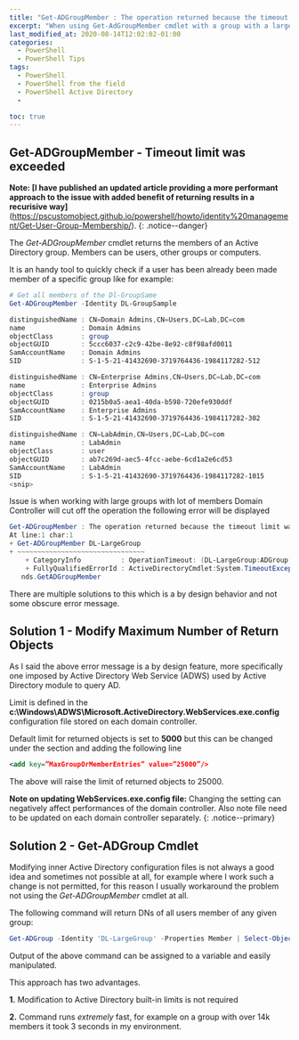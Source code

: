 ```yaml
---
title: "Get-ADGroupMember : The operation returned because the timeout limit was exceeded"
excerpt: "When using Get-AdGroupMember cmdlet with a group with a large number of members the The operation returned because the timeout limit was exceeded error could be shown. Let's see how to solve this."
last_modified_at: 2020-08-14T12:02:02-01:00
categories:
  - PowerShell
  - PowerShell Tips
tags:
  - PowerShell
  - PowerShell from the field
  - PowerShell Active Directory
  - 

toc: true
---
```


## Get-ADGroupMember - Timeout limit was exceeded

**Note: [I have published an updated article providing a more performant approach to the issue with added benefit of returning results in a recurisive way]**(https://pscustomobject.github.io/powershell/howto/identity%20management/Get-User-Group-Membership/).
{: .notice--danger}

The *Get-ADGroupMember* cmdlet returns  the members of an Active Directory group. Members can be users, other groups or computers.

It is an handy tool to quickly check if a user has been already been made member of a specific group like for example:

```powershell
# Get all members of the Dl-GroupSame
Get-ADGroupMember -Identity DL-GroupSample

distinguishedName : CN=Domain Admins,CN=Users,DC=Lab,DC=com
name              : Domain Admins
objectClass       : group
objectGUID        : 5ccc6037-c2c9-42be-8e92-c8f98afd0011
SamAccountName    : Domain Admins
SID               : S-1-5-21-41432690-3719764436-1984117282-512

distinguishedName : CN=Enterprise Admins,CN=Users,DC=Lab,DC=com
name              : Enterprise Admins
objectClass       : group
objectGUID        : 0215b0a5-aea1-40da-b598-720efe930ddf
SamAccountName    : Enterprise Admins
SID               : S-1-5-21-41432690-3719764436-1984117282-302

distinguishedName : CN=LabAdmin,CN=Users,DC=Lab,DC=com
name              : LabAdmin
objectClass       : user
objectGUID        : ab7c269d-aec5-4fcc-aebe-6cd1a2e6cd53
SamAccountName    : LabAdmin
SID               : S-1-5-21-41432690-3719764436-1984117282-1015
<snip>
```

Issue is when working with large groups with lot of members Domain Controller will cut off the operation the following error will be displayed

```powershell
Get-ADGroupMember : The operation returned because the timeout limit was exceeded.
At line:1 char:1
+ Get-ADGroupMember DL-LargeGroup
+ ~~~~~~~~~~~~~~~~~~~~~~~~~~~~~~~~
    + CategoryInfo          : OperationTimeout: (DL-LargeGroup:ADGroup) [Get-ADGroupMember], TimeoutException
    + FullyQualifiedErrorId : ActiveDirectoryCmdlet:System.TimeoutException,Microsoft.ActiveDirectory.Management.Comma
   nds.GetADGroupMember
```

There are multiple solutions to this which is a by design behavior and not some obscure error message.

## Solution 1 - Modify Maximum Number of Return Objects

As I said the above error message is a by design feature, more specifically one imposed by Active Directory Web Service (ADWS) used by Active Directory module to query AD.

Limit is defined in the **c:\Windows\ADWS\Microsoft.ActiveDirectory.WebServices.exe.config** configuration file stored on each domain controller.

Default limit for returned objects is set to **5000** but this can be changed under the **<appSettings>** section and adding the following line

```xml
<add key=”MaxGroupOrMemberEntries” value=”25000”/>
```

The above will raise the limit of returned objects to 25000.

**Note on updating WebServices.exe.config file:** Changing the setting can negatively affect performances of the domain controller. Also note file need to be updated on each domain controller separately.
{: .notice--primary}

## Solution 2 - Get-ADGroup Cmdlet

Modifying inner Active Directory configuration files is not always a good idea and sometimes not possible at all, for example where I work such a change is not permitted, for this reason I usually workaround the problem not using the *Get-ADGroupMember* cmdlet at all.

The following command will return DNs of all users member of any given group:

```powershell
Get-ADGroup -Identity 'DL-LargeGroup' -Properties Member | Select-Object -Property 'Member' -ExpandProperty 'Member'
```

Output of the above command can be assigned to a variable and easily manipulated.

This approach has two advantages.

**1.** Modification to Active Directory built-in limits is not required

**2.** Command runs *extremely* fast, for example on a group with over 14k members it took 3 seconds in my environment.

